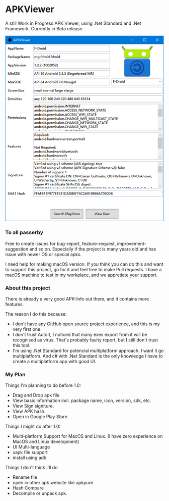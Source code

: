 # APKViewer

A still Work in Progress APK Viewer, using .Net Standard and .Net Framework. Currently in Beta release.

![alt text](/ReadmeAssets/ScreenShot_Main.png)

### To all passerby

Free to create issues for bug-report, feature-request, improvement-suggestion and so on. Especially if the project is many years old and has issue with newer OS or special apks.

I need help for making macOS version. If you think you can do this and want to support this project, go for it and feel free to make Pull requests. I have a macOS machine to test in my workplace, and we appretiate your support.

### About this project

There is already a very good APK-Info out there, and it contains more features.

The reason I do this because:
- I don't have any GitHub open source project experience, and this is my very first one.
- I don't trust AutoIt, I noticed that many exes export from it will be recognised as virus. That's probably faulty report, but I still don't trust this tool.
- I'm using .Net Standard for potencial multiplatform approach. I want it go multiplatform. And c# with .Net Standard is the only knowledge I have to create a multiplatform app with good UI.

### My Plan

Things I'm planning to do before 1.0:
- Drag and Drop apk file
- View basic information incl. package name, icon, version, sdk, etc.
- View Sign signiture.
- View APK hash.
- Open in Google Play Store.

Things I might do after 1.0:
- Multi-platform Support for MacOS and Linux. (I have zero experience on MacOS and Linux development)
- UI Multi-language
- xapk file support
- install using adb

Things I don't think I'll do
- Rename file
- open in other apk website like apkpure
- Hash Compare
- Decompile or unpack apk.
